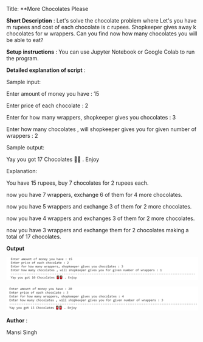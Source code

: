 Title: **More Chocolates Please

**Short Description** : Let's solve the chocolate problem where Let's you have m rupees and cost of each chocolate is c rupees. Shopkeeper gives away k chocolates for w wrappers. Can you find now how many chocolates you will be able to eat?

**Setup instructions** :
You can use Jupyter Notebook or Google Colab to run the program.

**Detailed explanation of script** : 

Sample input:

Enter amount of money you have : 15

Enter price of each chocolate : 2

Enter for how many wrappers, shopkeeper gives you chocolates : 3

Enter how many chocolates , will shopkeeper gives you for given number of wrappers : 2

Sample output:

Yay you got 17 Chocolates 🍫🍫 . Enjoy

Explanation:

You have 15 rupees, buy 7 chocolates for 2 rupees each.

now you have 7 wrappers, exchange 6 of them for 4 more chocolates.

now you have 5 wrappers and exchange 3 of them for 2 more chocolates.

now you have 4 wrappers and exchanges 3 of them for 2 more chocolates.

now you have 3 wrappers and exchange them for 2 chocolates making a total of 17 chocolates.

**Output**

![Result_1](Images/l3.png)


![Result_2](Images/l4.png)

**Author** : 

Mansi Singh
